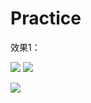 # Practice
效果1：

![](https://github.com/yzxdmb01/Practice/edit/master/01.gif?raw=false)
![](https://github.com/yzxdmb01/Practice/edit/master/01.gif)


![](https://github.com/sddyljsx/pulltorefresh/blob/master/001.png?raw=true)
